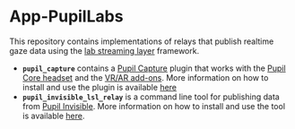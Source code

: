 # App-PupilLabs

This repository contains implementations of relays that publish realtime gaze data using the [lab streaming layer](https://github.com/sccn/labstreaminglayer) framework.

- **`pupil_capture`** contains a [Pupil Capture][pupil-capture-app] plugin that works with the [Pupil Core headset][pupil-core-headset] and the [VR/AR add-ons][vr-ar-addons].
More information on how to install and use the plugin is available [here][pupil-core-lsl-readme]
- **`pupil_invisible_lsl_relay`** is a command line tool for publishing data from [Pupil Invisible][pupil-invisible-headset-and-app].
More information on how to install and use the tool is available [here][pupil-invisible-lsl-readme].


[pupil-capture-app]: https://github.com/pupil-labs/pupil/releases/latest
[pupil-core-headset]: https://pupil-labs.com/products/core
[pupil-invisible-headset-and-app]: https://pupil-labs.com/products/invisible/
[pupil-core-lsl-readme]: https://github.com/labstreaminglayer/App-PupilLabs/blob/master/pupil_capture/README.md
[pupil-invisible-lsl-readme]: https://github.com/labstreaminglayer/App-PupilLabs/blob/master/pupil_invisible_lsl_relay/README.md
[vr-ar-addons]: https://pupil-labs.com/products/vr-ar/
